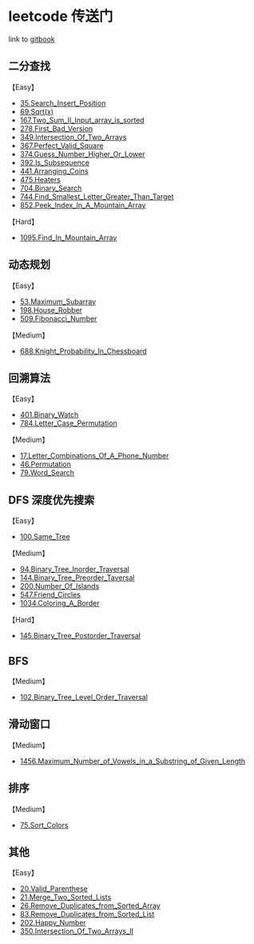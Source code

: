# leetcode 传送门

link to [gitbook](https://suki.gitbook.io/leetcode/)

## 二分查找

【Easy】
* [35.Search_Insert_Position](./problems/35.Search-Insert-Position.md)
* [69.Sqrt(x)](./problems/69.Sqrt(x).md)
* [167.Two_Sum_II_Input_array_is_sorted](./problems/167.Two_Sum_II_Input_array_is_sorted.md)
* [278.First_Bad_Version](./problems/278.First_Bad_Version.md)
* [349.Intersection_Of_Two_Arrays](./problems/349.Intersection_Of_Two_Arrays.md)
* [367.Perfect_Valid_Square](./problems/367.Perfect_Valid_Square.md)
* [374.Guess_Number_Higher_Or_Lower](./problems/374.Guess_Number_Higher_Or_Lower.md)
* [392.Is_Subsequence](./problems/392.Is_Subsequence.md)
* [441.Arranging_Coins](./problems/441.Arranging_Coins.md)
* [475.Heaters](./problems/475.Heaters.md)
* [704.Binary_Search](./problems/704.Binary_Search.md)
* [744.Find_Smallest_Letter_Greater_Than_Target](./problems/744.Find_Smallest_Letter_Greater_Than_Target.md)
* [852.Peek_Index_In_A_Mountain_Array](./problems/852.Peek_Index_In_A_Mountain_Array.md)

【Hard】
* [1095.Find_In_Mountain_Array](./problems/1095.Find_In_Mountain_Array.md)


## 动态规划

【Easy】
* [53.Maximum_Subarray](./problems/53.Maximum_Subarray.md)
* [198.House_Robber](./problems/198.House_Robber.md)
* [509.Fibonacci_Number](./problems/509.Fibonacci_Number.md)

【Medium】
* [688.Knight_Probability_In_Chessboard](./problems/688.Knight_Probability_In_Chessboard.md)


## 回溯算法

【Easy】
* [401.Binary_Watch](./problems/401.Binary_Watch.md)
* [784.Letter_Case_Permutation](./problems/784.Letter_Case_Permutation.md)

【Medium】
* [17.Letter_Combinations_Of_A_Phone_Number](./problems/17.Letter_Combinations_Of_A_Phone_Number.md)
* [46.Permutation](./problems/46.Permutation.md)
* [79.Word_Search](./problems/79.Word_Search.md)


## DFS 深度优先搜索

【Easy】
* [100.Same_Tree](./problems/100.Same_Tree.md)

【Medium】
* [94.Binary_Tree_Inorder_Traversal](./problems/94.Binary_Tree_Inorder_Traversal.md)
* [144.Binary_Tree_Preorder_Taversal](./problems/144.Binary_Tree_Preorder_Taversal.md)
* [200.Number_Of_Islands](./problems/200.Number_Of_Islands.md)
* [547.Friend_Circles](./problems/547.Friend_Circles.md)
* [1034.Coloring_A_Border](./problems/1034.Coloring_A_Border.md)

【Hard】
* [145.Binary_Tree_Postorder_Traversal](./problems/145.Binary_Tree_Postorder_Traversal.md)

## BFS

【Medium】
* [102.Binary_Tree_Level_Order_Traversal](./problems/102.Binary_Tree_Level_Order_Traversal.md)

## 滑动窗口

【Medium】
* [1456.Maximum_Number_of_Vowels_in_a_Substring_of_Given_Length](./problems/1456.Maximum_Number_of_Vowels_in_a_Substring_of_Given_Length.md)

## 排序

【Medium】
* [75.Sort_Colors](./problems/75.Sort_Colors.md)

## 其他

【Easy】
* [20.Valid_Parenthese](./problems/20.Valid_Parenthese.md)
* [21.Merge_Two_Sorted_Lists](./problems/21.Merge-Two-Sorted-Lists.md)
* [26.Remove_Duplicates_from_Sorted_Array](./problems/26.Remove-Duplicates-from-Sorted-Array.md)
* [83.Remove_Duplicates_from_Sorted_List](./problems/83.Remove-Duplicates-from-Sorted-List.md)
* [202.Happy_Number](./problems/202.Happy_Number.md)
* [350.Intersection_Of_Two_Arrays_II](./problems/350.Intersection_Of_Two_Arrays_II.md)

